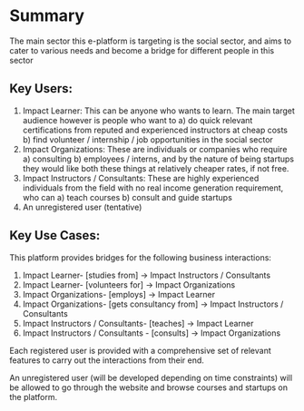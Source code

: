 # Summary

The main sector this e-platform is targeting is the social sector, and aims to cater to various
needs and become a bridge for different people in this sector

## Key Users:

1) Impact Learner:
This can be anyone who wants to learn. The main target audience however is people
who want to
a) do quick relevant certifications from reputed and experienced instructors at
cheap costs
b) find volunteer / internship / job opportunities in the social sector
2) Impact Organizations:
These are individuals or companies who require
a) consulting
b) employees / interns,
and by the nature of being startups they would like both these things at relatively
cheaper rates, if not free.
3) Impact Instructors / Consultants:
These are highly experienced individuals from the field with no real income
generation requirement, who can
a) teach courses
b) consult and guide startups
4) An unregistered user (tentative)

## Key Use Cases:

This platform provides bridges for the following business interactions:
1) Impact Learner- [studies from] → Impact Instructors / Consultants
2) Impact Learner- [volunteers for] → Impact Organizations
3) Impact Organizations- [employs] → Impact Learner
4) Impact Organizations- [gets consultancy from] → Impact Instructors / Consultants
5) Impact Instructors / Consultants- [teaches] → Impact Learner
6) Impact Instructors / Consultants - [consults] → Impact Organizations


Each registered user is provided with a comprehensive set of relevant features to carry out
the interactions from their end.

An unregistered user (will be developed depending on time constraints) will be allowed to go
through the website and browse courses and startups on the platform.
